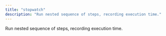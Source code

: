 ```yaml
---
title: "stopwatch"
description: "Run nested sequence of steps, recording execution time."
---
```

Run nested sequence of steps, recording execution time.
